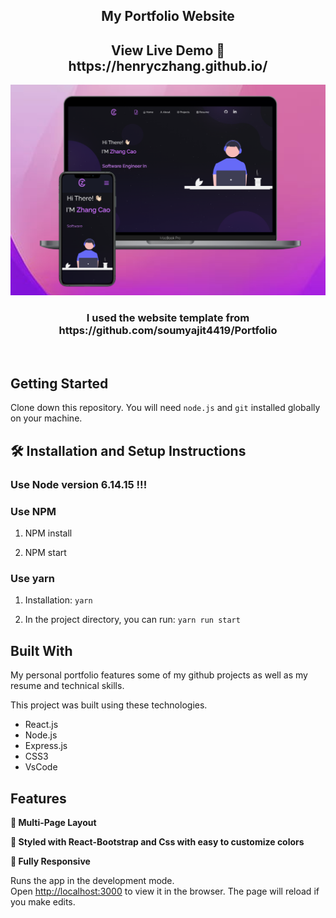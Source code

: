 <h2 align="center">
  My Portfolio Website
</h2>
<h2 align="center">
View Live Demo 🚀 https://henryczhang.github.io/
</h2>
<div align="center">
  <img alt="Demo" src="./Images/device-view.png" />
</div>
<h3 align="center">
  I used the website template from https://github.com/soumyajit4419/Portfolio
</h3>

<br/>

## Getting Started

Clone down this repository. You will need `node.js` and `git` installed globally on your machine.

## 🛠 Installation and Setup Instructions

### Use Node version 6.14.15 !!!

### Use NPM

1. NPM install

2. NPM start

### Use yarn

1. Installation: `yarn`

2. In the project directory, you can run: `yarn run start`

## Built With

My personal portfolio features some of my github projects as well as my resume and technical skills.<br/>

This project was built using these technologies.

- React.js
- Node.js
- Express.js
- CSS3
- VsCode

## Features

**📖 Multi-Page Layout**

**🎨 Styled with React-Bootstrap and Css with easy to customize colors**

**📱 Fully Responsive**

Runs the app in the development mode.\
Open [http://localhost:3000](http://localhost:3000) to view it in the browser.
The page will reload if you make edits.
